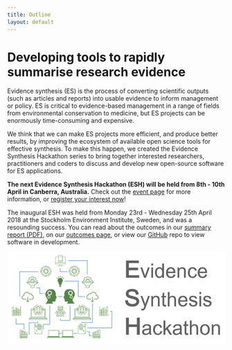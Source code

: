 ```yaml
---
title: Outline
layout: default
---
```

<!-- Global site tag (gtag.js) - Google Analytics -->
<script async src="https://www.googletagmanager.com/gtag/js?id=UA-121833450-3"></script>
<script>
  window.dataLayer = window.dataLayer || [];
  function gtag(){dataLayer.push(arguments);}
  gtag('js', new Date());

  gtag('config', 'UA-121833450-3');
</script>

# Developing tools to rapidly summarise research evidence

Evidence synthesis (ES) is the process of converting scientific outputs (such as articles and reports) into usable evidence to inform management or policy. ES is critical to evidence-based management in a range of fields from environmental conservation to medicine, but ES projects can be enormously time-consuming and expensive.

We think that we can make ES projects more efficient, and produce better results, by improving the ecosystem of available open science tools for effective synthesis. To make this happen, we created the Evidence Synthesis Hackathon series to bring together interested researchers, practitioners and coders to discuss and develop new open-source software for ES applications.

<strong>The next Evidence Synthesis Hackathon (ESH) will be held from 8th - 10th April in Canberra, Australia.</strong> Check out the <a href="/pages/events/2019_04_canberra/home.html">event page</a> for more information, or <a href="/pages/events/2019_04_canberra/EoI.html">register your interest now</a>!

The inaugural ESH was held from Monday 23rd - Wednesday 25th April 2018 at the Stockholm Environment Institute, Sweden, and was a resounding success. You can read about the outcomes in our <a href="/assets/docs/evidence-synthesis-hackathon-summary-report-2018.pdf" target="_blank" rel="noopener">summary report (PDF)</a>, on our <a href="/pages/events/2018_04_stockholm/home.html">outcomes page</a>, or view our <a href="https://github.com/ESHackathon" target="_blank" rel="noopener">GitHub</a> repo to view software in development.

<img src="/assets/images/logos/promo_image.jpg" alt="ESH"/>